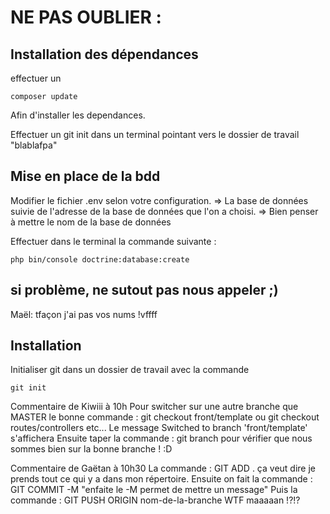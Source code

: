 # NE PAS OUBLIER :

## Installation des dépendances
effectuer un 
````
composer update
````
Afin d'installer les dependances.

Effectuer un git init dans un terminal pointant vers le dossier de travail "blablafpa"

## Mise en place de la bdd
Modifier le fichier .env selon votre configuration.
    => La base de données suivie de l'adresse de la base de données que l'on a choisi.
    => Bien penser à mettre le nom de la base de données

Effectuer dans le terminal la commande suivante :
````
php bin/console doctrine:database:create
````

## si problème, ne sutout pas nous appeler ;) 
Maël: tfaçon j'ai pas vos nums !vffff

## Installation
Initialiser git dans un dossier de travail avec la commande
````
git init
````

Commentaire de Kiwiii à 10h 
Pour switcher sur une autre branche que MASTER le bonne commande :
git checkout front/template ou git checkout routes/controllers etc...
Le message Switched to branch 'front/template' s'affichera 
Ensuite taper la commande : 
git branch 
pour vérifier que nous sommes bien sur la bonne branche ! 
:D 

Commentaire de Gaëtan à 10h30
La commande : GIT ADD .
ça veut dire je prends tout ce qui y a dans mon répertoire. 
Ensuite on fait la commande : GIT COMMIT -M "enfaite le -M permet de mettre un message"
Puis la commande : GIT PUSH ORIGIN nom-de-la-branche 
WTF maaaaan !?!?

